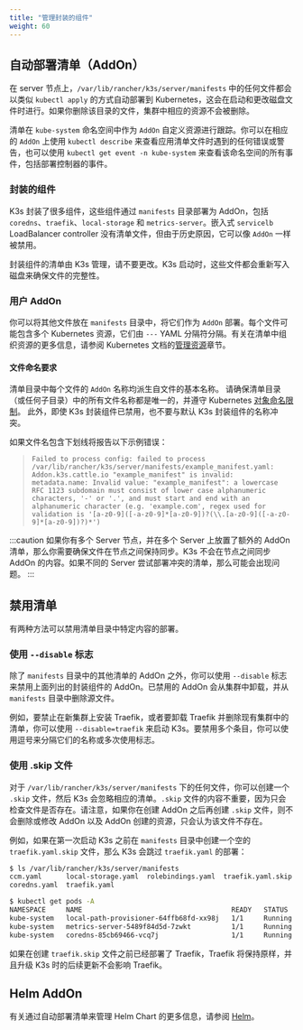 ```yaml
---
title: "管理封装的组件"
weight: 60
---
```


## 自动部署清单（AddOn）

在 server 节点上，`/var/lib/rancher/k3s/server/manifests` 中的任何文件都会以类似 `kubectl apply` 的方式自动部署到 Kubernetes，这会在启动和更改磁盘文件时进行。如果你删除该目录的文件，集群中相应的资源不会被删除。

清单在 `kube-system` 命名空间中作为 `AddOn` 自定义资源进行跟踪。你可以在相应的 `AddOn` 上使用 `kubectl describe` 来查看应用清单文件时遇到的任何错误或警告，也可以使用 `kubectl get event -n kube-system` 来查看该命名空间的所有事件，包括部署控制器的事件。

### 封装的组件

K3s 封装了很多组件，这些组件通过 `manifests` 目录部署为 AddOn，包括 `coredns`、`traefik`、`local-storage` 和 `metrics-server`。嵌入式 `servicelb` LoadBalancer controller 没有清单文件，但由于历史原因，它可以像 `AddOn` 一样被禁用。

封装组件的清单由 K3s 管理，请不要更改。K3s 启动时，这些文件都会重新写入磁盘来确保文件的完整性。

### 用户 AddOn

你可以将其他文件放在 `manifests` 目录中，将它们作为 `AddOn` 部署。每个文件可能包含多个 Kubernetes 资源，它们由 `---` YAML 分隔符分隔。有关在清单中组织资源的更多信息，请参阅 Kubernetes 文档的[管理资源](https://kubernetes.io/docs/concepts/cluster-administration/manage-deployment/)章节。

#### 文件命名要求

清单目录中每个文件的 `AddOn` 名称均派生自文件的基本名称。
请确保清单目录（或任何子目录）中的所有文件名称都是唯一的，并遵守 Kubernetes [对象命名限制](https://kubernetes.io/docs/concepts/overview/working-with-objects/names/)。
此外，即使 K3s 封装组件已禁用，也不要与默认 K3s 封装组件的名称冲突。

如果文件名包含下划线将报告以下示例错误：
> `Failed to process config: failed to process /var/lib/rancher/k3s/server/manifests/example_manifest.yaml:
>    Addon.k3s.cattle.io "example_manifest" is invalid: metadata.name: Invalid value: "example_manifest":
>    a lowercase RFC 1123 subdomain must consist of lower case alphanumeric characters, '-' or '.', and must start and end with an alphanumeric character
>    (e.g. 'example.com', regex used for validation is '[a-z0-9]([-a-z0-9]*[a-z0-9])?(\\.[a-z0-9]([-a-z0-9]*[a-z0-9])?)*')`

:::caution
如果你有多个 Server 节点，并在多个 Server 上放置了额外的 AddOn 清单，那么你需要确保文件在节点之间保持同步。K3s 不会在节点之间同步 AddOn 的内容。如果不同的 Server 尝试部署冲突的清单，那么可能会出现问题。
:::

## 禁用清单

有两种方法可以禁用清单目录中特定内容的部署。

### 使用 `--disable` 标志

除了 `manifests` 目录中的其他清单的 AddOn 之外，你可以使用 `--disable` 标志来禁用上面列出的封装组件的 AddOn。已禁用的 AddOn 会从集群中卸载，并从 `manifests` 目录中删除源文件。

例如，要禁止在新集群上安装 Traefik，或者要卸载 Traefik 并删除现有集群中的清单，你可以使用 `--disable=traefik` 来启动 K3s。要禁用多个条目，你可以使用逗号来分隔它们的名称或多次使用标志。

### 使用 .skip 文件

对于 `/var/lib/rancher/k3s/server/manifests` 下的任何文件，你可以创建一个 `.skip` 文件，然后 K3s 会忽略相应的清单。`.skip` 文件的内容不重要，因为只会检查文件是否存在。请注意，如果你在创建 AddOn 之后再创建 `.skip` 文件，则不会删除或修改 AddOn 以及 AddOn 创建的资源，只会认为该文件不存在。

例如，如果在第一次启动 K3s 之前在 `manifests` 目录中创建一个空的 `traefik.yaml.skip` 文件，那么 K3s 会跳过 `traefik.yaml` 的部署：
```bash
$ ls /var/lib/rancher/k3s/server/manifests
ccm.yaml      local-storage.yaml  rolebindings.yaml  traefik.yaml.skip
coredns.yaml  traefik.yaml

$ kubectl get pods -A
NAMESPACE     NAME                                     READY   STATUS    RESTARTS   AGE
kube-system   local-path-provisioner-64ffb68fd-xx98j   1/1     Running   0          74s
kube-system   metrics-server-5489f84d5d-7zwkt          1/1     Running   0          74s
kube-system   coredns-85cb69466-vcq7j                  1/1     Running   0          74s
```

如果在创建 `traefik.skip` 文件之前已经部署了 Traefik，Traefik 将保持原样，并且升级 K3s 时的后续更新不会影响 Traefik。

## Helm AddOn

有关通过自动部署清单来管理 Helm Chart 的更多信息，请参阅 [Helm](../helm/helm.md)。



